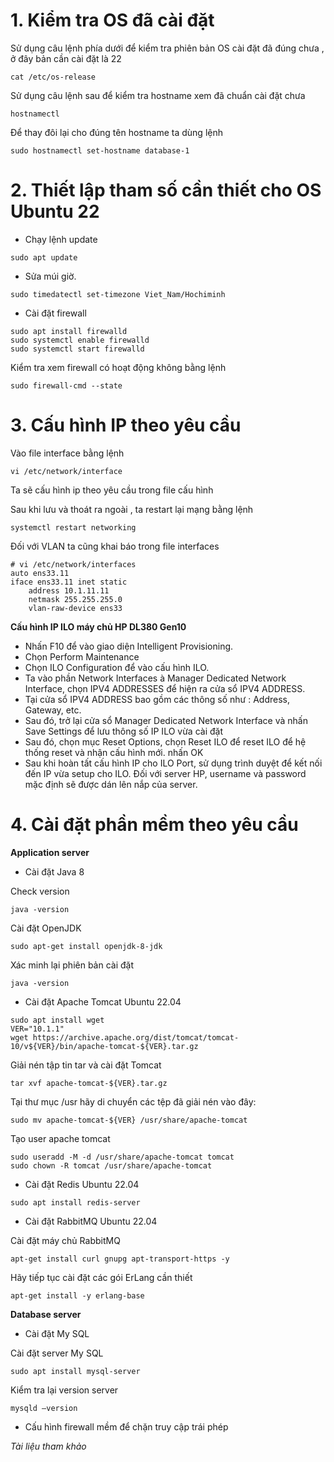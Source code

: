 # 1. Kiểm tra OS đã cài đặt 

Sử dụng câu lệnh phía dưới để kiểm tra phiên bản OS cài đặt đã đúng chưa , ở đây bản cần cài đặt là 22

```
cat /etc/os-release 
```

Sử dụng câu lệnh sau để kiểm tra hostname xem đã chuẩn cài đặt chưa 

```
hostnamectl
```

Để thay đôi lại cho đúng tên hostname ta dùng lệnh 

```
sudo hostnamectl set-hostname database-1
```



# 2. Thiết lập tham số cần thiết cho OS Ubuntu 22

- Chạy lệnh update

```
sudo apt update
```

- Sửa múi giờ.
```
sudo timedatectl set-timezone Viet_Nam/Hochiminh
```

- Cài đặt firewall

```
sudo apt install firewalld
sudo systemctl enable firewalld
sudo systemctl start firewalld
```

Kiểm tra xem firewall có hoạt động không bằng lệnh

```
sudo firewall-cmd --state
```


# 3. Cấu hình IP theo yêu cầu 

Vào file interface bằng lệnh

```
vi /etc/network/interface
```

Ta sẽ cấu hình ip theo yêu cầu trong file cấu hình 

Sau khi lưu và thoát ra ngoài , ta restart lại mạng bằng lệnh

```
systemctl restart networking
```

Đối với VLAN ta cũng khai báo trong file interfaces

```
# vi /etc/network/interfaces
auto ens33.11
iface ens33.11 inet static
    address 10.1.11.11
    netmask 255.255.255.0
    vlan-raw-device ens33
```
**Cấu hình IP ILO máy chủ HP DL380 Gen10**
- Nhấn F10 để vào giao diện Intelligent Provisioning.
- Chọn Perform Maintenance
- Chọn ILO Configuration để vào cấu hình ILO.
- Ta vào phần Network Interfaces à Manager Dedicated Network Interface, chọn IPV4 ADDRESSES để hiện ra cửa sổ IPV4 ADDRESS.
- Tại cửa sổ IPV4 ADDRESS bao gồm các thông số như : Address, Gateway, etc.
- Sau đó, trở lại cửa sổ Manager Dedicated Network Interface và nhấn Save Settings để lưu thông số IP ILO vừa cài đặt
- Sau đó, chọn mục Reset Options, chọn Reset ILO để reset ILO để hệ thống reset và nhận cấu hình mới. nhấn OK
- Sau khi hoàn tất cấu hình IP cho ILO Port, sử dụng trình duyệt để kết nối đến IP vừa setup cho ILO. Đối với server HP, username và password mặc định sẽ được dán lên nắp của server.
# 4. Cài đặt phần mềm theo yêu cầu 

**Application server**

- Cài đặt Java 8

Check version

```
java -version
```

Cài đặt OpenJDK

```
sudo apt-get install openjdk-8-jdk
```

Xác minh lại phiên bản cài đặt 

```
java -version
```

- Cài đặt Apache Tomcat Ubuntu 22.04

```
sudo apt install wget
VER="10.1.1"
wget https://archive.apache.org/dist/tomcat/tomcat-10/v${VER}/bin/apache-tomcat-${VER}.tar.gz
```
Giải nén tập tin tar và cài đặt Tomcat

```
tar xvf apache-tomcat-${VER}.tar.gz
```
Tại thư mục /usr hãy di chuyển các tệp đã giải nén vào đây:

```
sudo mv apache-tomcat-${VER} /usr/share/apache-tomcat
```

Tạo user apache tomcat

```
sudo useradd -M -d /usr/share/apache-tomcat tomcat
sudo chown -R tomcat /usr/share/apache-tomcat
```

- Cài đặt Redis Ubuntu 22.04

```
sudo apt install redis-server
```


- Cài đặt RabbitMQ Ubuntu 22.04

Cài đặt máy chủ RabbitMQ
```
apt-get install curl gnupg apt-transport-https -y
```

Hãy tiếp tục cài đặt các gói ErLang cần thiết

```
apt-get install -y erlang-base
```


**Database server**

- Cài đặt My SQL

Cài đặt server My SQL

```
sudo apt install mysql-server
```

Kiểm tra lại version server

```
mysqld –version
```

- Cấu hình firewall mềm để chặn truy cập trái phép










*Tài liệu tham khảo*

